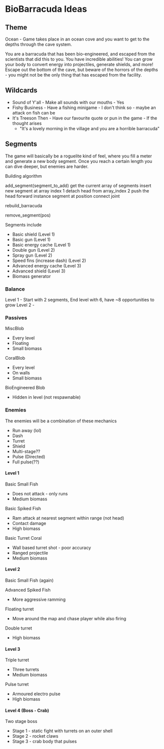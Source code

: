 # BioBarracuda Ideas
##  Theme
Ocean - Game takes place in an ocean cove and you want to get to the depths through the cave system. 

You are a barracuda that has been bio-engineered, and escaped from the scientists that did this to you. You have incredible abilities! You can grow your body to convert energy into projectiles, generate shields, and more! Escape out the bottom of the cave, but beware of the horrors of the depths - you might not be the only thing that has escaped from the facility.

## Wildcards

- Sound of Y'all - Make all sounds with our mouths - Yes
- Fishy Business - Have a fishing minigame - I don't think so - maybe an attack on fish can be 
- It's Treeson Then - Have our favourite quote or pun in the game - If the thought arises
	- "It's a lovely morning in the village and you are a horrible barracuda"

## Segments
The game will basically be a roguelite kind of feel, where you fill a meter and generate a new body segment. Once you reach a certain length you can dive deeper, but enemies are harder.

Building algorithm

add_segment(segment_to_add)
	get the current array of segments
	insert new segment at array index 1
	detach head from array_index 2
	push the head forward
	instance segment at position
	connect joint

rebuild_barracuda

remove_segment(pos)
	


Segments include
- Basic shield (Level 1)
- Basic gun (Level 1)
- Basic energy cache (Level 1)
- Double gun (Level 2)
- Spray gun (Level 2)
- Speed fins (increase dash) (Level 2)
- Advanced energy cache (Level 3)
- Advanced shield (Level 3)
- Biomass generator

### Balance
Level 1 - Start with 2 segments, End level with 6, have ~8 opportunities to grow
Level 2 - 

### Passives
MiscBlob
- Every level
- Floating
- Small biomass

CoralBlob
- Every level
- On walls
- Small biomass

BioEngineered Blob
- Hidden in level (not respawnable)

### Enemies
The enemies will be a combination of these mechanics
- Run away (lol)
- Dash
- Turret
- Shield
- Multi-stage??
- Pulse (Directed)
- Full pulse(??)


#### Level 1
Basic Small Fish
- Does not attack - only runs
- Medium biomass

Basic Spiked Fish
- Ram attack at nearest segment within range (not head)
- Contact damage
- High biomass

Basic Turret Coral
- Wall based turret shot - poor accuracy
- Ranged projectile
- Medium biomass

#### Level 2
Basic Small Fish (again)

Advanced Spiked Fish
- More aggressive ramming

Floating turret
- Move around the map and chase player while also firing

Double turret
- High biomass

#### Level 3
Triple turret
- Three turrets
- Medium biomass

Pulse turret
- Armoured electro pulse
- High biomass

#### Level 4 (Boss - Crab)
Two stage boss
- Stage 1 - static fight with turrets on an outer shell
- Stage 2 - rocket claws
- Stage 3 - crab body that pulses